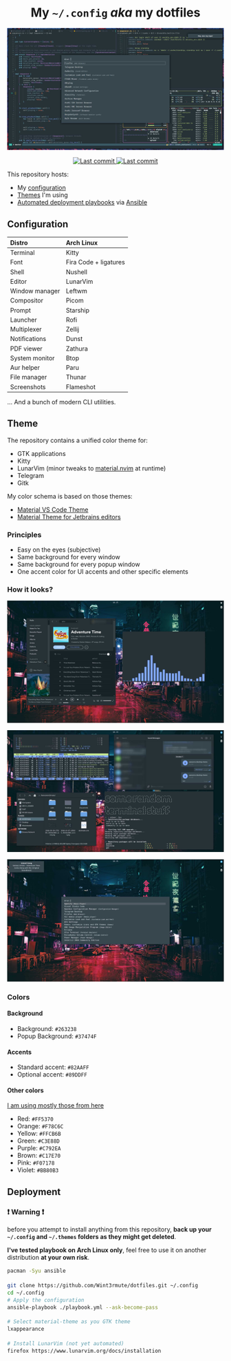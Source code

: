 <div align="center">
<h1>My <code>~/.config</code> <i>aka</i> my dotfiles</h1>
<p>
    <img src="docs/vim.jpg" alt="Lunarvim configuration">
</p>
<p>
    <a href="/pulse">
        <img alt="Last commit" src="https://img.shields.io/github/last-commit/wint3rmute/dotfiles?color=C3E88D&style=for-the-badge"/>
    </a>
    <a href="/">
        <img alt="Last commit" src="https://img.shields.io/github/repo-size/Wint3rmute/dotfiles?color=FF5370&style=for-the-badge"/>
    </a>
</p>
</div>


This repository hosts:

- My [configuration](#configuration)
- [Themes](#theme) I'm using
- [Automated deployment playbooks](#deployment) via [Ansible](https://www.ansible.com/)

## Configuration

| Distro | Arch Linux |
| :-- | :-- |
| Terminal | Kitty |
| Font | Fira Code + ligatures |
| Shell | Nushell |
| Editor | LunarVim |
| Window manager | Leftwm |
| Compositor | Picom |
| Prompt | Starship |
| Launcher | Rofi |
| Multiplexer | Zellij |
| Notifications | Dunst |
| PDF viewer | Zathura |
| System monitor | Btop |
| Aur helper | Paru |
| File manager | Thunar |
| Screenshots | Flameshot |

... And a bunch of modern CLI utilities.

## Theme

The repository contains a unified color theme for:

- GTK applications
- Kitty
- LunarVim (minor tweaks to
  [material.nvim](https://github.com/marko-cerovac/material.nvim) at runtime)
- Telegram
- Gitk

My color schema is based on those themes:

- [Material VS Code Theme](https://github.com/equinusocio/vsc-material-theme)
- [Material Theme for Jetbrains editors](https://github.com/ChrisRM/material-theme-jetbrains)

### Principles

- Easy on the eyes (subjective)
- Same background for every window
- Same background for every popup window
- One accent color for UI accents and other specific elements

### How it looks?

![Music](docs/music.jpg)

![Random stuff](docs/random.jpg)

![Popups](docs/popups.jpg)

### Colors
#### Background

- Background: `#263238`
- Popup Background: `#37474F`

#### Accents

- Standard accent: `#82AAFF`
- Optional accent: `#89DDFF`

#### Other colors

[I am using mostly those from here](https://github.com/equinusocio/vsc-material-theme)

- Red:    `#FF5370`
- Orange: `#F78C6C`
- Yellow: `#FFCB6B`
- Green:  `#C3E88D`
- Purple: `#C792EA`
- Brown:  `#C17E70`
- Pink:   `#F07178`
- Violet: `#BB80B3`

## Deployment

### ❗ Warning ❗

before you attempt to install anything from this repository, **back up your
`~/.config` and `~/.themes` folders as they might get deleted**.

**I've tested playbook on Arch Linux only**, feel free to use it on another
distribution **at your own risk**.


```bash
pacman -Syu ansible

git clone https://github.com/Wint3rmute/dotfiles.git ~/.config
cd ~/.config
# Apply the configuration
ansible-playbook ./playbook.yml --ask-become-pass  

# Select material-theme as you GTK theme
lxappearance

# Install LunarVim (not yet automated)
firefox https://www.lunarvim.org/docs/installation
```
